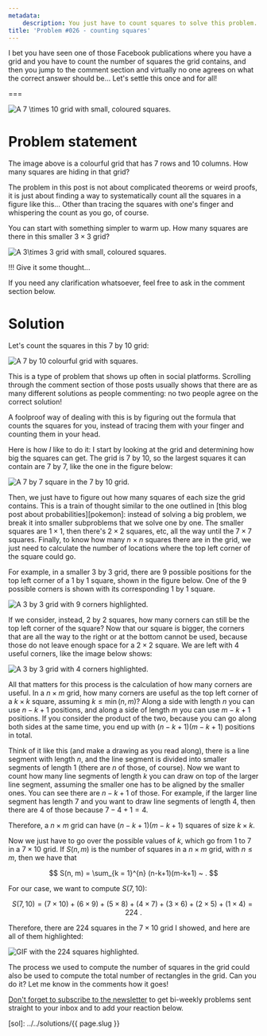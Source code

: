 ```yaml
---
metadata:
    description: You just have to count squares to solve this problem... Should be simple enough, right?
title: 'Problem #026 - counting squares'
---
```


I bet you have seen one of those Facebook publications where you have a grid and you have to count
the number of squares the grid contains, and then you jump to the comment section and virtually
no one agrees on what the correct answer should be...
Let's settle this once and for all!

===

![A $7 \times 10$ grid with small, coloured squares.](thumbnail.webp)


# Problem statement

The image above is a colourful grid that has $7$ rows and $10$ columns.
How many squares are hiding in that grid?

The problem in this post is not about complicated theorems or weird proofs, it is just about
finding a way to systematically count all the squares in a figure like this...
Other than
tracing the squares with one's finger and whispering the count as you go, of course.

You can start with something simpler to warm up.
How many squares are there in this smaller $3 \times 3$ grid?

![A $3\times 3$ grid with small, coloured squares.](_easier.webp)

!!! Give it some thought...

If you need any clarification whatsoever, feel free to ask in the comment section below.


# Solution

Let's count the squares in this 7 by 10 grid:

![A 7 by 10 colourful grid with squares.](thumbnail.webp)

This is a type of problem that shows up often in social platforms.
Scrolling through the comment section of those posts usually shows
that there are as many different solutions as people commenting:
no two people agree on the correct solution!

A foolproof way of dealing with this is by figuring out the formula that
counts the squares for you, instead of tracing them with your finger
and counting them in your head.

Here is how *I* like to do it: I start by looking at the grid and determining
how big the squares can get.
The grid is 7 by 10, so the largest squares it can contain are 7 by 7, like the
one in the figure below:

![A 7 by 7 square in the 7 by 10 grid.](_frame_7_0.webp)

Then, we just have to figure out how many squares of each size the grid contains.
This is a train of thought similar to the one outlined in [this blog post about
probabilities][pokemon]:
instead of solving a big problem, we break it into smaller subproblems that we
solve one by one.
The smaller squares are $1\times 1$, then there's $2\times 2$ squares, etc,
all the way until the $7\times 7$ squares.
Finally, to know how many $n\times n$ squares there are in the grid, we just
need to calculate the number of locations where the top left corner of the square
could go.

For example, in a smaller 3 by 3 grid, there are 9 possible positions for the
top left corner of a 1 by 1 square, shown in the figure below.
One of the 9 possible corners is shown with its corresponding 1 by 1 square.

![A 3 by 3 grid with 9 corners highlighted.](_easier_9_corners.webp)

If we consider, instead, 2 by 2 squares, how many corners can still be the top
left corner of the square?
Now that our square is bigger, the corners that are all the way to the right
or at the bottom cannot be used, because those do not leave enough space for
a $2\times 2$ square.
We are left with 4 useful corners,
like the image below shows:

![A 3 by 3 grid with 4 corners highlighted.](_easier_4_corners.webp)

All that matters for this process is the calculation of how many corners are useful.
In a $n \times m$ grid, how many corners are useful as the top left corner of a
$k \times k$ square, assuming $k \leq \min(n, m)$?
Along a side with length $n$ you can use $n - k + 1$ positions, and along a side
of length $m$ you can use $m - k + 1$ positions.
If you consider the product of the two, because you can go along both sides at
the same time, you end up with $(n-k+1)(m-k+1)$ positions in total.

Think of it like this (and make a drawing as you read along), there is a line
segment with length $n$, and the line segment is divided into smaller segments
of length $1$ (there are $n$ of those, of course).
Now we want to count how many line segments of length $k$ you can draw on top
of the larger line segment, assuming the smaller one has to be aligned by the
smaller ones.
You can see there are $n - k + 1$ of those.
For example, if the larger line segment has length $7$ and you want to draw line
segments of length $4$, then there are $4$ of those because $7 - 4 + 1 = 4$.

Therefore, a $n \times m$ grid can have $(n - k + 1)(m - k + 1)$ squares
of size $k\times k$.

Now we just have to go over the possible values of $k$, which go from
$1$ to $7$ in a $7 \times 10$ grid.
If $S(n, m)$ is the number of squares in a $n \times m$ grid, with $n \leq m$,
then we have that

$$
S(n, m) = \sum_{k = 1}^{n} (n-k+1)(m-k+1) ~ .
$$

For our case, we want to compute $S(7, 10)$:

$$
S(7, 10) = (7\times 10) + (6\times 9) + (5\times 8) + (4\times 7) + (3\times 6) + (2\times 5) + (1\times 4) = 224 ~ .
$$

Therefore, there are $224$ squares in the $7 \times 10$ grid I showed, and here are all of them highlighted:

![GIF with the 224 squares highlighted.](_thumbnail.webp)

The process we used to compute the number of squares in the grid could also be used to
compute the total number of rectangles in the grid.
Can you do it?
Let me know in the comments how it goes!


[Don't forget to subscribe to the newsletter][subscribe] to get bi-weekly
problems sent straight to your inbox and to add your reaction below.

[subscribe]: https://mathspp.com/subscribe
[sol]: ../../solutions/{{ page.slug }}
